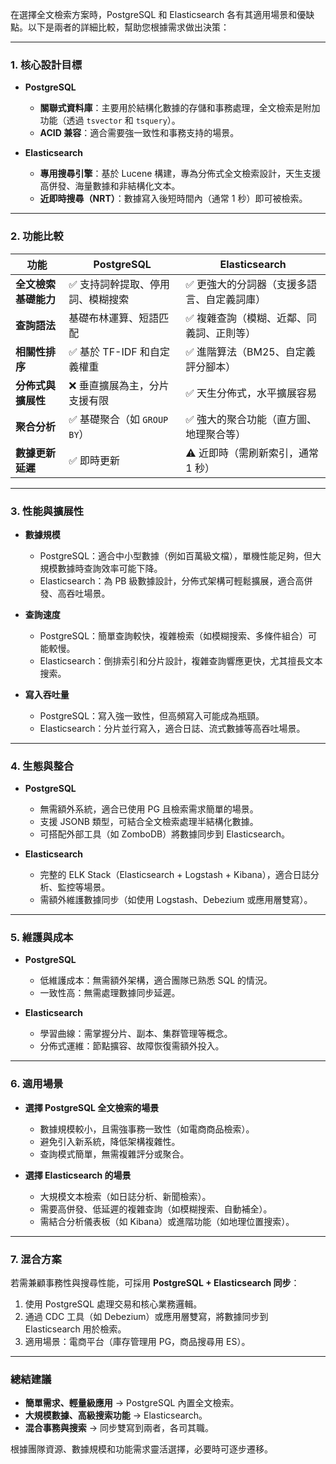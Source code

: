 在選擇全文檢索方案時，PostgreSQL 和 Elasticsearch 各有其適用場景和優缺點。以下是兩者的詳細比較，幫助您根據需求做出決策：

---

### **1. 核心設計目標**
- **PostgreSQL**  
  - **關聯式資料庫**：主要用於結構化數據的存儲和事務處理，全文檢索是附加功能（透過 `tsvector` 和 `tsquery`）。  
  - **ACID 兼容**：適合需要強一致性和事務支持的場景。  

- **Elasticsearch**  
  - **專用搜尋引擎**：基於 Lucene 構建，專為分佈式全文檢索設計，天生支援高併發、海量數據和非結構化文本。  
  - **近即時搜尋（NRT）**：數據寫入後短時間內（通常 1 秒）即可被檢索。  

---

### **2. 功能比較**
| **功能**               | **PostgreSQL**                          | **Elasticsearch**                          |
|------------------------|-----------------------------------------|--------------------------------------------|
| **全文檢索基礎能力**   | ✅ 支持詞幹提取、停用詞、模糊搜索       | ✅ 更強大的分詞器（支援多語言、自定義詞庫）|
| **查詢語法**           | 基礎布林運算、短語匹配                 | ✅ 複雜查詢（模糊、近鄰、同義詞、正則等） |
| **相關性排序**         | ✅ 基於 TF-IDF 和自定義權重             | ✅ 進階算法（BM25、自定義評分腳本）        |
| **分佈式與擴展性**     | ❌ 垂直擴展為主，分片支援有限           | ✅ 天生分佈式，水平擴展容易                |
| **聚合分析**           | ✅ 基礎聚合（如 `GROUP BY`）            | ✅ 強大的聚合功能（直方圖、地理聚合等）    |
| **數據更新延遲**       | ✅ 即時更新                             | ⚠️ 近即時（需刷新索引，通常 1 秒）         |

---

### **3. 性能與擴展性**
- **數據規模**  
  - PostgreSQL：適合中小型數據（例如百萬級文檔），單機性能足夠，但大規模數據時查詢效率可能下降。  
  - Elasticsearch：為 PB 級數據設計，分佈式架構可輕鬆擴展，適合高併發、高吞吐場景。  

- **查詢速度**  
  - PostgreSQL：簡單查詢較快，複雜檢索（如模糊搜索、多條件組合）可能較慢。  
  - Elasticsearch：倒排索引和分片設計，複雜查詢響應更快，尤其擅長文本搜索。  

- **寫入吞吐量**  
  - PostgreSQL：寫入強一致性，但高頻寫入可能成為瓶頸。  
  - Elasticsearch：分片並行寫入，適合日誌、流式數據等高吞吐場景。  

---

### **4. 生態與整合**
- **PostgreSQL**  
  - 無需額外系統，適合已使用 PG 且檢索需求簡單的場景。  
  - 支援 JSONB 類型，可結合全文檢索處理半結構化數據。  
  - 可搭配外部工具（如 ZomboDB）將數據同步到 Elasticsearch。  

- **Elasticsearch**  
  - 完整的 ELK Stack（Elasticsearch + Logstash + Kibana），適合日誌分析、監控等場景。  
  - 需額外維護數據同步（如使用 Logstash、Debezium 或應用層雙寫）。  

---

### **5. 維護與成本**
- **PostgreSQL**  
  - 低維護成本：無需額外架構，適合團隊已熟悉 SQL 的情況。  
  - 一致性高：無需處理數據同步延遲。  

- **Elasticsearch**  
  - 學習曲線：需掌握分片、副本、集群管理等概念。  
  - 分佈式運維：節點擴容、故障恢復需額外投入。  

---

### **6. 適用場景**
- **選擇 PostgreSQL 全文檢索的場景**  
  - 數據規模較小，且需強事務一致性（如電商商品檢索）。  
  - 避免引入新系統，降低架構複雜性。  
  - 查詢模式簡單，無需複雜評分或聚合。  

- **選擇 Elasticsearch 的場景**  
  - 大規模文本檢索（如日誌分析、新聞檢索）。  
  - 需要高併發、低延遲的複雜查詢（如模糊搜索、自動補全）。  
  - 需結合分析儀表板（如 Kibana）或進階功能（如地理位置搜索）。  

---

### **7. 混合方案**
若需兼顧事務性與搜尋性能，可採用 **PostgreSQL + Elasticsearch 同步**：  
1. 使用 PostgreSQL 處理交易和核心業務邏輯。  
2. 通過 CDC 工具（如 Debezium）或應用層雙寫，將數據同步到 Elasticsearch 用於檢索。  
3. 適用場景：電商平台（庫存管理用 PG，商品搜尋用 ES）。  

---

### **總結建議**
- **簡單需求、輕量級應用** → PostgreSQL 內置全文檢索。  
- **大規模數據、高級搜索功能** → Elasticsearch。  
- **混合事務與搜索** → 同步雙寫到兩者，各司其職。  

根據團隊資源、數據規模和功能需求靈活選擇，必要時可逐步遷移。
